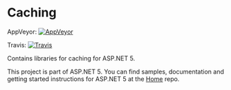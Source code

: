 Caching
================
AppVeyor: [![AppVeyor](https://ci.appveyor.com/api/projects/status/420ds20whb8o8qjq/branch/dev?svg=true)](https://ci.appveyor.com/project/aspnetci/caching/branch/dev)

Travis:   [![Travis](https://travis-ci.org/aspnet/Caching.svg?branch=dev)](https://travis-ci.org/aspnet/Caching)

Contains libraries for caching for ASP.NET 5.

This project is part of ASP.NET 5. You can find samples, documentation and getting started instructions for ASP.NET 5 at the [Home](https://github.com/aspnet/home) repo.



